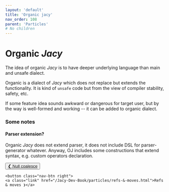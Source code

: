 ```yaml
---
layout: 'default'
title: 'Organic jacy'
nav_order: 108
parent: 'Particles'
# No children
---
```


# Organic _Jacy_

The idea of organic _Jacy_ is to have deeper underlying language than main and unsafe dialect.    

Organic is a dialect of _Jacy_ which does not replace but extends the functionality. 
It is kind of `unsafe` code but from the view of compiler stability, safety, etc.

If some feature idea sounds awkward or dangerous for target user, but by the way is well-formed and working -- it can be added to organic dialect.

### Some notes

#### Parser extension?

Organic _Jacy_ does not extend parser, it does not include DSL for parser-generator whatever. 
Anyway, OJ includes some constructions that extend syntax, e.g. custom operators declaration.
<div class="nav-btn-block">
    <button class="nav-btn left">
    <a class="link" href="/Jacy-Dev-Book/particles/null-coalesce.html">❮ Null coalesce</a>
</button>

    <button class="nav-btn right">
    <a class="link" href="/Jacy-Dev-Book/particles/refs-&-moves.html">Refs & moves ❯</a>
</button>

</div>
